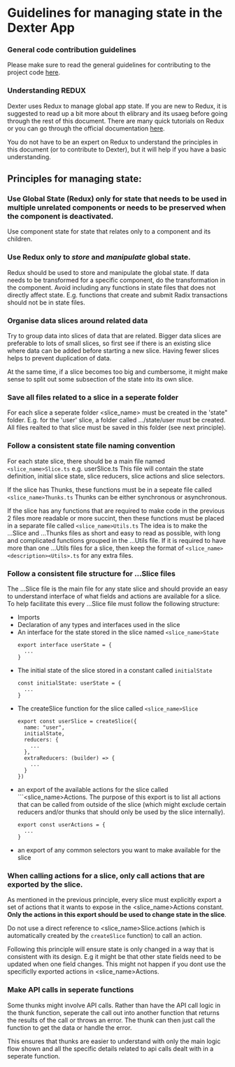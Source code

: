 # Guidelines for managing state in the Dexter App

### General code contribution guidelines

Please make sure to read the general guidelines for contributing to the project code [here](../../../CONTRIBUTING.md).

### Understanding REDUX

Dexter uses Redux to manage global app state. If you are new to Redux, it is suggested to read up a bit more about th elibrary and its usaeg before going through the rest of this document. There are many quick tutorials on Redux or you can go through the official documentation [here](https://redux.js.org/usage/).

You do not have to be an expert on Redux to understand the principles in this document (or to contribute to Dexter), but it will help if you have a basic understanding.

## Principles for managing state:

### Use Global State (Redux) only for state that needs to be used in multiple unrelated components or needs to be preserved when the component is deactivated.

Use component state for state that relates only to a component and its children.

### Use Redux only to _store_ and _manipulate_ global state.

Redux should be used to store and manipulate the global state. If data needs to be transformed for a specific component, do the transformation in the component. Avoid including any functions in state files that does not directly affect state. E.g. functions that create and submit Radix transactions should not be in state files.

### Organise data slices around related data

Try to group data into slices of data that are related. Bigger data slices are preferable to lots of small slices, so first see if there is an existing slice where data can be added before starting a new slice. Having fewer slices helps to prevent duplication of data.

At the same time, if a slice becomes too big and cumbersome, it might make sense to split out some subsection of the state into its own slice.

### Save all files related to a slice in a seperate folder

For each slice a seperate folder <slice_name> must be created in the 'state" folder. E.g. for the 'user' slice, a folder called .../state/user must be created. All files realted to that slice must be saved in this folder (see next principle).

### Follow a consistent state file naming convention

For each state slice, there should be a main file named `<slice_name>Slice.ts` e.g. userSlice.ts This file will contain the state definition, initial slice state, slice reducers, slice actions and slice selectors.

If the slice has Thunks, these functions must be in a sepeate file called `<slice_name>Thunks.ts` Thunks can be either synchronous or asynchronous.

If the slice has any functions that are required to make code in the previous 2 files more readable or more succint, then these functions must be placed in a separate file called `<slice_name>Utils.ts` The idea is to make the ...Slice and ...Thunks files as short and easy to read as possible, with long and complicated functions grouped in the ...Utils file. If it is required to have more than one ...Utils files for a slice, then keep the format of `<slice_name><description><Utils>.ts` for any extra files.

### Follow a consistent file structure for ...Slice files

The ...Slice file is the main file for any state slice and should provide an easy to understand interface of what fields and actions are available for a slice. To help facilitate this every ...Slice file must follow the following structure:

- Imports
- Declaration of any types and interfaces used in the slice
- An interface for the state stored in the slice named `<slice_name>State`
  ```
  export interface userState = {
    ...
  }
  ```
- The initial state of the slice stored in a constant called `initialState`
  ```
  const initialState: userState = {
    ...
  }
  ```
- The createSlice function for the slice called `<slice_name>Slice`
  ```
  export const userSlice = createSlice({
    name: "user",
    initialState,
    reducers: {
      ...
    },
    extraReducers: (builder) => {
      ...
    }
  })
  ```
- an export of the available actions for the slice called ```<slice_name>Actions. The purpose of this export is to list all actions that can be called from outside of the slice (which might exclude certain reducers and/or thunks that should only be used by the slice internally).
  ```
  export const userActions = {
    ...
  }
  ```
- an export of any common selectors you want to make available for the slice

### When calling actions for a slice, only call actions that are exported by the slice.

As mentioned in the previous principle, every slice must explicitly export a set of actions that it wants to expose in the <slice_name>Actions constant. **Only the actions in this export should be used to change state in the slice**.

Do not use a direct reference to <slice_name>Slice.actions (which is automatically created by the `createSlice` function) to call an action.

Following this principle will ensure state is only changed in a way that is consistent with its design. E.g it might be that other state fields need to be updated when one field changes. This might not happen if you dont use the specificlly exported actions in <slice_name>Actions.

### Make API calls in seperate functions

Some thunks might involve API calls. Rather than have the API call logic in the thunk function, seperate the call out into another function that returns the results of the call or throws an error. The thunk can then just call the function to get the data or handle the error.

This ensures that thunks are easier to understand with only the main logic flow shown and all the specific details related to api calls dealt with in a seperate function.
